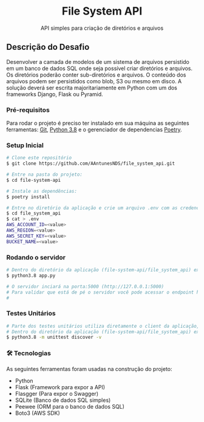 <h1 align="center">File System API</h1>

<p align="center">API simples para criação de diretórios e arquivos</p>

## Descrição do Desafio

Desenvolver a camada de modelos de um sistema de arquivos persistido em um banco de dados SQL onde seja possível criar diretórios e arquivos.
Os diretórios poderão conter sub-diretórios e arquivos.
O conteúdo dos arquivos podem ser persistidos como blob, S3 ou mesmo em disco.
A solução deverá ser escrita majoritariamente em Python com um dos frameworks Django, Flask ou Pyramid.


### Pré-requisitos

Para rodar o projeto é preciso ter instalado em sua máquina as seguintes ferramentas:
[Git](https://git-scm.com), [Python 3.8](https://www.python.org/downloads/release/python-380/) e o gerenciador de dependencias [Poetry](https://python-poetry.org/). 

### Setup Inicial

```bash
# Clone este repositório
$ git clone https://github.com/AAntunesNDS/file_system_api.git

# Entre na pasta do projeto:
$ cd file-system-api

# Instale as dependências:
$ poetry install

# Entre no diretório da aplicação e crie um arquivo .env com as credenciais da AWS para utilizar o S3 (pode ser feito pela interface):
$ cd file_system_api
$ cat > .env
AWS_ACCOUNT_ID=<value>
AWS_REGION=<value>
AWS_SECRET_KEY=<value>
BUCKET_NAME=<value>

```

### Rodando o servidor 

```bash
# Dentro do diretório da aplicação (file-system-api/file_system_api) execute o comando:
$ python3.8 app.py 

# O servidor inciará na porta:5000 (http://127.0.0.1:5000)
# Para validar que está de pé o servidor você pode acessar o endpoint http://127.0.0.1:5000/apidocs/
# 

```


### Testes Unitários

```bash
# Parte dos testes unitários utiliza diretamente o client da aplicação, portanto, se certifique que o servidor está rodando nesse ponto. 
# Dentro do diretório da aplicação (file-system-api/file_system_api) execute o comando:
$ python3.8 -m unittest discover -v

```

### 🛠 Tecnologias

As seguintes ferramentas foram usadas na construção do projeto:

- Python
- Flask (Framework para expor a API)
- Flasgger (Para expor o Swagger)
- SQLite (Banco de dados SQL simples)
- Peewee (ORM para o banco de dados SQL)
- Boto3 (AWS SDK)
